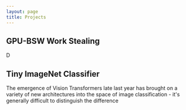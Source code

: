 ```yaml
---
layout: page
title: Projects
---
```

## GPU-BSW Work Stealing
D


## Tiny ImageNet Classifier
The emergence of Vision Transformers late last year has brought on a variety of new architectures into the space of image classification - it's generally difficult to distinguish the difference